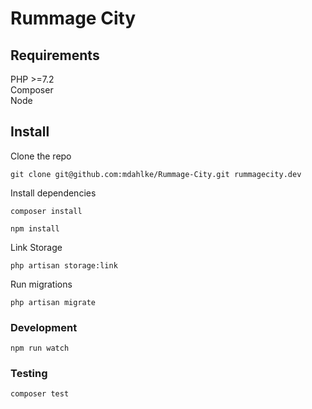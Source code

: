 # Rummage City

## Requirements
PHP >=7.2  
Composer  
Node  


## Install

Clone the repo  
```shell script
git clone git@github.com:mdahlke/Rummage-City.git rummagecity.dev
```

Install dependencies
```shell script
composer install
```
```shell script
npm install
```

Link Storage
```shell script
php artisan storage:link
```

Run migrations
```shell script
php artisan migrate
```


### Development
```shell script
npm run watch
```

### Testing
```shell script
composer test
```

